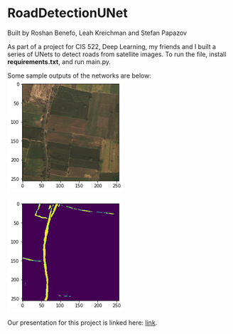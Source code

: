 # RoadDetectionUNet
Built by Roshan Benefo, Leah Kreichman and Stefan Papazov


As part of a project for CIS 522, Deep Learning, my friends and I built a series of UNets to detect roads from satellite images. To run the file, install **requirements.txt**, and run main.py.

Some sample outputs of the networks are below:
![Sample Satellite Image](images/download-5.png)

![Sample Output Mask](images/download-6.png)



Our presentation for this project is linked here: [link](https://docs.google.com/presentation/d/1RyRYoW74qZyarMaEDYOvpE7H6v_WS1GCiBf2xrGbhT8/edit?usp=sharing).

